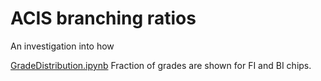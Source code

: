 # ACIS branching ratios


An investigation into how 

[GradeDistribution.ipynb]()
        Fraction of grades are shown for FI and BI chips.
        
